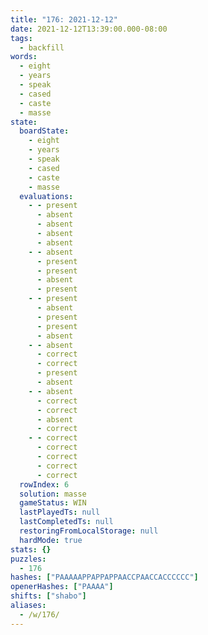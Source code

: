```yaml
---
title: "176: 2021-12-12"
date: 2021-12-12T13:39:00.000-08:00
tags:
  - backfill
words:
  - eight
  - years
  - speak
  - cased
  - caste
  - masse
state:
  boardState:
    - eight
    - years
    - speak
    - cased
    - caste
    - masse
  evaluations:
    - - present
      - absent
      - absent
      - absent
      - absent
    - - absent
      - present
      - present
      - absent
      - present
    - - present
      - absent
      - present
      - present
      - absent
    - - absent
      - correct
      - correct
      - present
      - absent
    - - absent
      - correct
      - correct
      - absent
      - correct
    - - correct
      - correct
      - correct
      - correct
      - correct
  rowIndex: 6
  solution: masse
  gameStatus: WIN
  lastPlayedTs: null
  lastCompletedTs: null
  restoringFromLocalStorage: null
  hardMode: true
stats: {}
puzzles:
  - 176
hashes: ["PAAAAAPPAPPAPPAACCPAACCACCCCCC"]
openerHashes: ["PAAAA"]
shifts: ["shabo"]
aliases:
  - /w/176/
---
```

<!-- more -->
